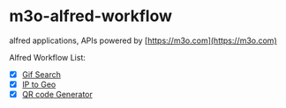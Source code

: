 # m3o-alfred-workflow

alfred applications, APIs powered by [https://m3o.com](https://m3o.com)

Alfred Workflow List:

- [x] [Gif Search](https://github.com/h1z3y3/m3o-alfred-workflow/blob/master/gif-search-go)
- [x] [IP to Geo](https://github.com/h1z3y3/m3o-alfred-workflow/blob/master/ip-to-geo)
- [x] [QR code Generator](https://github.com/h1z3y3/m3o-alfred-workflow/blob/master/qr)
